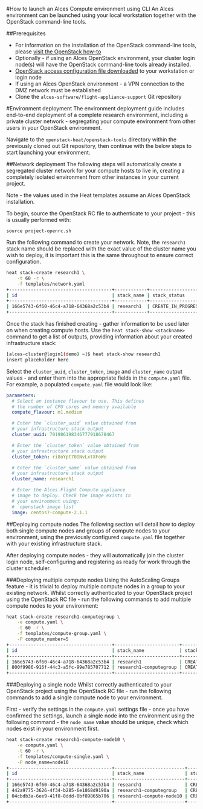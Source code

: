 #How to launch an Alces Compute environment using CLI
An Alces environment can be launched using your local workstation together with the OpenStack command-line tools. 

##Prerequisites
* For information on the installation of the OpenStack command-line tools, please [visit the OpenStack how-to](http://docs.openstack.org/cli-reference/common/cli_install_openstack_command_line_clients.html)
* Optionally - if using an Alces OpenStack environment, your cluster login node(s) will have the OpenStack command-line tools already installed. 
* [OpenStack access configuration file downloaded](http://docs.openstack.org/cli-reference/common/cli_set_environment_variables_using_openstack_rc.html) to your workstation or login node
* If using an Alces OpenStack environment - a VPN connection to the DMZ network must be established
* Clone the `alces-software/flight-appliance-support` Git repository

#Environment deployment
The environment deployment guide includes end-to-end deployment of a complete research environment, including a private cluster network - segregating your compute environment from other users in your OpenStack environment. 

Navigate to the `openstack-heat/openstack-tools` directory within the previously cloned out Git repository, then continue with the below steps to start launching your environment. 

##Network deployment
The following steps will automatically create a segregated cluster network for your compute hosts to live in, creating a completely isolated environment from other instances in your current project. 

Note - the values used in the Heat templates assume an Alces OpenStack installation. 

To begin, source the OpenStack RC file to authenticate to your project - this is usually performed with: 

```
source project-openrc.sh
```

Run the following command to create your network. Note, the `research1` stack name should be replaced with the exact value of the cluster name you wish to deploy, it is important this is the same throughout to ensure correct configuration.

```bash
heat stack-create research1 \
	-t 60 -r \
	-f templates/network.yaml
+--------------------------------------+------------+--------------------+----------------------+
| id                                   | stack_name | stack_status       | creation_time        |
+--------------------------------------+------------+--------------------+----------------------+
| 166e5743-6f60-46c4-a718-64368a2c53b4 | research1  | CREATE_IN_PROGRESS | 2016-03-10T15:52:59Z |
+--------------------------------------+------------+--------------------+----------------------+
```	

Once the stack has finished creating - gather information to be used later on when creating compute hosts. Use the `heat stack-show <stackname>` command to get a list of outputs, providing information about your created infrastructure stack: 

```bash
[alces-cluster@login1(demo) ~]$ heat stack-show research1
insert placeholder here 
```

Select the `cluster_uuid`, `cluster_token`, `image` and `cluster_name` output values - and enter them into the appropriate fields in the `compute.yaml` file. For example, a populated `compute.yaml` file would look like: 

```yaml
parameters:
  # Select an instance flavour to use. This defines
  # the number of CPU cores and memory available
  compute_flavour: m1.medium

  # Enter the `cluster_uuid` value obtained from
  # your infrastructure stack output
  cluster_uuid: 701986198346777918678467

  # Enter the `cluster_token` value obtained from
  # your infrastructure stack output
  cluster_token: ri8oYpt70INvLxtXFoWe

  # Enter the `cluster_name` value obtained from
  # your infrastructure stack output
  cluster_name: research1

  # Enter the Alces Flight Compute appliance
  # image to deploy. Check the image exists in
  # your environment using:
  # `openstack image list`
  image: centos7-compute-2.1.1
```

##Deploying compute nodes
The following section will detail how to deploy both single compute nodes and groups of compute nodes to your environment, using the previously configured `compute.yaml` file together with your existing infrastructure stack. 

After deploying compute nodes - they will automatically join the cluster login node, self-configuring and registering as ready for work through the cluster scheduler. 

###Deploying multiple compute nodes
Using the AutoScaling Groups feature - it is trivial to deploy multiple compute nodes in a group to your existing network. Whilst correctly authenticated to your OpenStack project using the OpenStack RC file - run the following commands to add multiple compute nodes to your environment:

```bash
heat stack-create research1-computegroup \
	-e compute.yaml \
	-t 60 -r \
	-f templates/compute-group.yaml \
	-P compute_number=5
+--------------------------------------+------------------------+--------------------+----------------------+
| id                                   | stack_name             | stack_status       | creation_time        |
+--------------------------------------+------------------------+--------------------+----------------------+
| 166e5743-6f60-46c4-a718-64368a2c53b4 | research1              | CREATE_COMPLETE    | 2016-03-10T15:52:59Z |
| 800f9986-916f-44c3-a5fc-99e785707712 | research1-computegroup | CREATE_IN_PROGRESS | 2016-03-10T16:55:22Z |
+--------------------------------------+------------------------+--------------------+----------------------+
```

###Deploying a single node
Whilst correctly authenticated to your OpenStack project using the OpenStack RC file - run the following commands to add a single compute node to your environment. 

First - verify the settings in the `compute.yaml` settings file - once you have confirmed the settings, launch a single node into the environment using the following command - the `node_name` value should be unique, check which nodes exist in your environment first. 

```bash
heat stack-create research1-compute-node10 \
	-e compute.yaml \
	-t 60 -r \
	-f templates/compute-single.yaml \
	-P node_name=node10
+--------------------------------------+--------------------------+--------------------+----------------------+
| id                                   | stack_name               | stack_status       | creation_time        |
+--------------------------------------+--------------------------+--------------------+----------------------+
| 166e5743-6f60-46c4-a718-64368a2c53b4 | research1                | CREATE_COMPLETE    | 2016-03-10T15:52:59Z |
| 442a9775-3626-4f34-b285-6e1868d9190a | research1-computegroup   | CREATE_COMPLETE    | 2016-03-10T17:10:02Z |
| 04cbdb3a-6ee9-41f8-8ddd-0bf89865b706 | research1-compute-node10 | CREATE_IN_PROGRESS | 2016-03-10T17:29:58Z |
+--------------------------------------+--------------------------+--------------------+----------------------+
```
